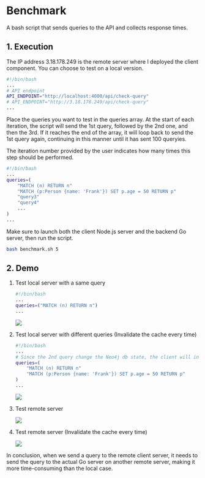 # Benchmark
A bash script that sends queries to the API and collects response times.

## 1. Execution
The IP address 3.18.178.249 is the remote server where I deployed the client component. You can choose to test on a local version.
``` bash
#!/bin/bash
...
# API endpoint
API_ENDPOINT="http://localhost:4000/api/check-query"
# API_ENDPOINT="http://3.18.178.249/api/check-query"
...
```

Place the queries you want to test in the queries array. At the start of each iteration, the script will send the 1st query, followed by the 2nd one, and then the 3rd. If it reaches the end of the array, it will loop back to send the 1st query again, continuing in this manner until it has sent 100 queryies.

The iteration number provided by the user indicates how many times this step should be performed.
``` bash
#!/bin/bash
...
queries=(
    "MATCH (n) RETURN n"
    "MATCH (p:Person {name: 'Frank'}) SET p.age = 50 RETURN p"
    "query3"
    "query4"
    ...
)
...
```

Make sure to launch both the client Node.js server and the backend Go server, then run the script.

``` bash
bash benchmark.sh 5
```

## 2. Demo
1. Test local server with a same query

    ``` bash
    #!/bin/bash
    ...
    queries=("MATCH (n) RETURN n")
    ...
    ```
    <img src='https://i.imgur.com/1uSzc3O.png'>

2. Test local server with different queries (Invalidate the cache every time)
    ``` bash
    #!/bin/bash
    ...
    # Since the 2nd query change the Neo4j db state, the client will invalidate the cache
    queries=(
        "MATCH (n) RETURN n"
        "MATCH (p:Person {name: 'Frank'}) SET p.age = 50 RETURN p"
    )
    ...
    ```
    <img src='https://i.imgur.com/JQIXN03.png'>

3. Test remote server

    <img src='https://i.imgur.com/wQexUAx.png'>

4. Test remote server (Invalidate the cache every time)

    <img src='https://i.imgur.com/OGBnvQQ.png'>

In conclusion, when we send a query to the remote client server, it needs to send the query to the actual Go server on another remote server, making it more time-consuming than the local case.
